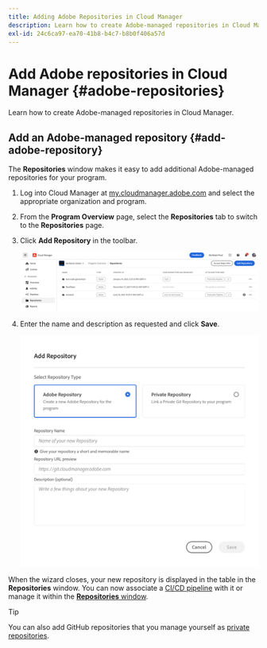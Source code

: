 ```yaml
---
title: Adding Adobe Repositories in Cloud Manager
description: Learn how to create Adobe-managed repositories in Cloud Manager.
exl-id: 24c6ca97-ea70-41b8-b4c7-b8b0f406a57d
---
```

# Add Adobe repositories in Cloud Manager {#adobe-repositories}

Learn how to create Adobe-managed repositories in Cloud Manager.

## Add an Adobe-managed repository {#add-adobe-repository}

The **Repositories** window makes it easy to add additional Adobe-managed repositories for your program.

1. Log into Cloud Manager at [my.cloudmanager.adobe.com](https://my.cloudmanager.adobe.com/) and select the appropriate organization and program.

1. From the **Program Overview** page, select the **Repositories** tab to switch to the **Repositories** page.

1. Click **Add Repository** in the toolbar.

   ![Add repository button](assets/repositories.png)

1. Enter the name and description as requested and click **Save**.

   ![Add Repository dialog](assets/add-repository-wizard.png)

When the wizard closes, your new repository is displayed in the table in the **Repositories** window. You can now associate a [CI/CD pipeline](/help/overview/ci-cd-pipelines.md) with it or manage it within the [**Repositories** window](managing-repositories.md).

>[!TIP]
>
>You can also add GitHub repositories that you manage yourself as [private repositories](private-repositories.md).
